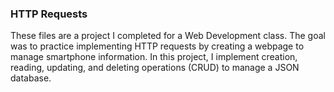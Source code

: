 ### HTTP Requests
These files are a project I completed for a Web Development class. The goal was to practice implementing HTTP requests by creating a webpage to manage smartphone information. In this project, I implement creation, reading, updating, and deleting operations (CRUD) to manage a JSON database. 
